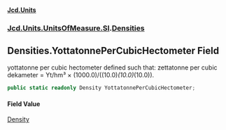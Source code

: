 #### [Jcd.Units](index.md 'index')

### [Jcd.Units.UnitsOfMeasure.SI](Jcd.Units.UnitsOfMeasure.SI.md 'Jcd.Units.UnitsOfMeasure.SI').[Densities](Densities.md 'Jcd.Units.UnitsOfMeasure.SI.Densities')

## Densities.YottatonnePerCubicHectometer Field

yottatonne per cubic hectometer defined such that: zettatonne per cubic dekameter = Yt/hm³ ×
(1000.0)/((10.0)*(10.0)*(10.0)).

```csharp
public static readonly Density YottatonnePerCubicHectometer;
```

#### Field Value

[Density](Density.md 'Jcd.Units.UnitTypes.Density')
